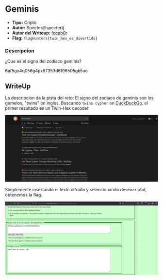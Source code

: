 # Geminis #

- **Tipo:** Cripto
- **Autor:** Specter@spectertj
- **Autor del Writeup:** [focab0r](https://github.com/focab0r)
- **Flag:** `flagHunters{twin_hex_es_divertido}`

### Descripcion ###

¿Que es el signo del zodiaco geminis?

6af5gu4q056g4px67353d6f96505gk5uo

## WriteUp ##

La descripcion da la pista del reto: El signo del zodiaco de geminis son los gemelos, "twins" en ingles. Buscando `twins cypher` en [DuckDuckGo](https://duckduckgo.com), el primer resultado es un Twin-Hex decoder.

![Duckduckgo](images/a.png)

Simplemente insertando el texto cifrado y seleccionando desencriptar, obtenemos la flag.

![Twin-Hex decoder](images/b.png)
